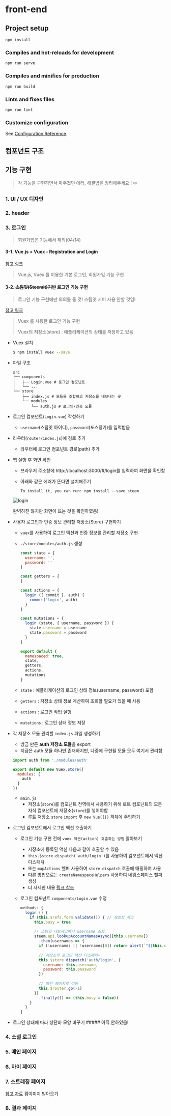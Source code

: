 # front-end

## Project setup
```
npm install
```

### Compiles and hot-reloads for development
```
npm run serve
```

### Compiles and minifies for production
```
npm run build
```

### Lints and fixes files
```
npm run lint
```

### Customize configuration
See [Configuration Reference](https://cli.vuejs.org/config/).

## 컴포넌트 구조



## 기능 구현

> 각 기능을 구현하면서 마주쳤던 에러, 해결법을 정리해주세요 !  :pencil2:

### 1. UI / UX 디자인

### 2. header

### 3. 로그인

> 회원가입은 기능에서 제외(04/14)

#### 3-1. Vue.js + Vuex - Registration and Login 

[참고 링크](https://jasonwatmore.com/post/2018/07/14/vue-vuex-user-registration-and-login-tutorial-example#registerpage-vue) 

> Vue.js, Vuex 를 이용한 기본 로그인, 회원가입 기능 구현

#### 3-2. <del>스팀잇(Steemit)기반</del> 로그인 기능 구현

> 로그인 기능 구현에만 의의를 둘 것! 스팀잇 서버 사용 안할 것임!

[참고 링크](https://busy.org/@anpigon/steemit-6)

> Vuex 를 사용한 로그인 기능 구현
>
> Vuex의 저장소(store) : 애플리케이션의 상태를 저장하고 있음

* Vuex 설치

  ```bash
  $ npm install vuex --save 
  ```

* 파일 구조

  ```
  src
  ├── components
  │   ├── Login.vue # 로그인 컴포넌트
  │   └── ...
  └── store
      ├── index.js # 모듈을 조합하고 저장소를 내보내는 곳
      └── modules
          └── auth.js # 로그인/인증 모듈
  ```

* 로그인 컴포넌트(`Login.vue`) 작성하기

  * `username`(스팀잇 아이디), `password`(포스팅키)를 입력받음

* 라우터(`router/index.js`)에 경로 추가

  * 라우터에 로그인 컴포넌트 경로(path) 추가

* 앱 실행 후 화면 확인

  * 브라우저 주소창에 http://localhost:3000/#/login를 입력하여 화면을 확인함

  * 아래와 같은 에러가 뜬다면 설치해주기

    ```
    To install it, you can run: npm install --save steem
    ```

  ![login](./imgs/login.PNG)

  완벽하진 않지만 화면이 뜨는 것을 확인하였음!

* 사용자 로그인과 인증 정보 관리할 저장소(Store) 구현하기

  * `vuex`를 사용하여 로그인 액션과 인증 정보를 관리할 저장소 구현

  * `./store/modules/auth.js` 생성

    ```js
    const state = {
      username: '',
      password: ''
    }
    
    const getters = {
    }
    
    const actions = {
      login ({ commit }, auth) {
        commit('login', auth)
      }
    }
    
    const mutations = {
      login (state, { username, password }) {
        state.username = username
        state.password = password
      }
    }
    
    export default {
      namespaced: true,
      state,
      getters,
      actions,
      mutations
    }
    ```

  * `state` : 애플리케이션의 로그인 상태 정보(username, password) 포함

  * `getters` : 저장소 상태 정보 계산하여 조회할 필요가 있을 때 사용

  * `actions` : 로그인 작업 실행

  * `mutations` : 로그인 상태 정보 저장

* 각 저장소 모듈 관리할 `index.js` 파일 생성하기

  * 방금 만든 **auth 저장소 모듈**을 export
  * 지금은 auth 모듈 하나만 존재하지만, 나중에 구현될 모듈 모두 여기서 관리함

  ```js
  import auth from './modules/auth'
  
  export default new Vuex.Store({
    modules: {
      auth
    }
  })
  ```

  * `main.js`
    * 저장소(`store`)를 컴포넌트 전역에서 사용하기 위해 로트 컴포넌트의 모든 자식 컴포넌트에 저장소(`store`)를 넣어야함
    * 루트 저장소 `store` `import` 후 `new Vue({})` 객체에 주입하기

* 로그인 컴포넌트에서 로그인 액션 호출하기

  * 로그인 기능 구현 전에 `vuex 액션(action) 호출하는 방법` 알아보기

    * 저장소에 등록된 액션 다음과 같이 호출할 수 있음
    * `this.$store.dispatch('auth/login')`를 사용하여 컴포넌트에서 액션 디스패치
    * 또는 `mapActions` 헬퍼 사용하여 `store.dispatch` 호출에 매핑하여 사용
    * 다른 방법으로는 `createNamespaceHelpers` 사용하여 네임스페이스 헬퍼 생성
    * 더 자세한 내용 [링크 참조](https://busy.org/@anpigon/steemit-6)

  * 로그인 컴포넌트 `components/Login.vue` 수정

    ```js
    methods: {
      login () {
        if (this.$refs.form.validate()) { // 유효성 체크
          this.busy = true
          
          // 스팀잇 네트워크에서 username 조회
          steem.api.lookupAccountNamesAsync([this.username])
            .then(usernames => {
            if (!usernames || !usernames[0]) return alert(`"${this.username}" 사용자를 찾을 수 없습니다.`)
            
            // 저장소의 로그인 액션 디스패치~
            this.$store.dispatch('auth/login', {
              username: this.username,
              password: this.password
            })
            
            // 메인 페이지로 이동
            this.$router.go(-1)
          })
            .finally(() => (this.busy = false))
        }
      }
    }
    ```

    

* 로그인 상태에 따라 상단바 모양 바꾸기 ##### 아직 안하였음!

### 4. 소셜 로그인

### 5. 메인 페이지

### 6. 마이 페이지

### 7. 스트레칭 페이지

[참고 자료](https://x-team.com/blog/webcam-capture-vue/) 캠이미지 받아오기

### 8. 결과 페이지

